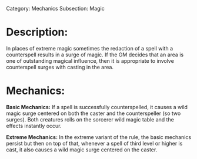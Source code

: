 Category: Mechanics
Subsection: Magic
# Description:
In places of extreme magic sometimes the redaction of a spell with a counterspell results in a surge of magic. If the GM decides that an area is one of outstanding magical influence, then it is appropriate to involve counterspell surges with casting in the area.
# Mechanics:
**Basic Mechanics:**
If a spell is successfully counterspelled, it causes a wild magic surge centered on both the caster and the counterspeller (so two surges). Both creatures rolls on the sorcerer wild magic table and the effects instantly occur. 

**Extreme Mechanics:** 
In the extreme variant of the rule, the basic mechanics persist but then on top of that, whenever a spell of third level or higher is cast, it also causes a wild magic surge centered on the caster. 